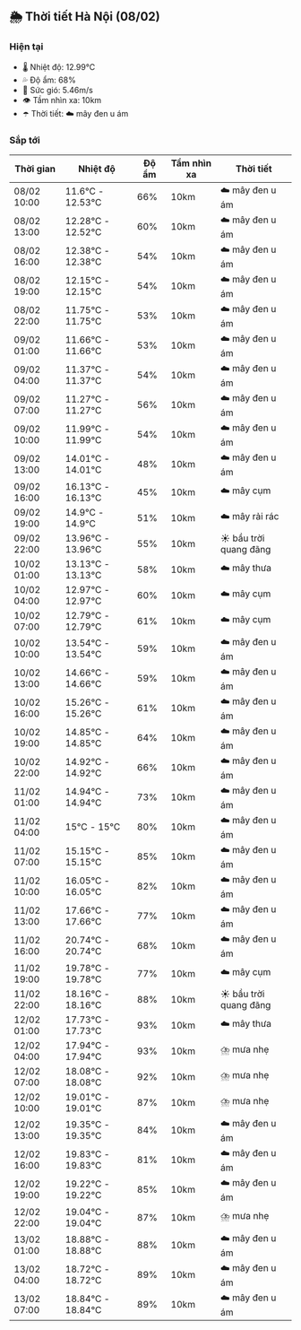 ## 🌦️ Thời tiết Hà Nội (08/02)

### Hiện tại

- 🌡️ Nhiệt độ: 12.99℃
- 💦 Độ ẩm: 68%
- 💨 Sức gió: 5.46m/s
- 👁️ Tầm nhìn xa: 10km
- ☂️ Thời tiết: ☁️ mây đen u ám

### Sắp tới

| Thời gian | Nhiệt độ | Độ ẩm | Tầm nhìn xa | Thời tiết |
| --- | --- | --- | --- | --- |
| 08/02 10:00 | 11.6℃ - 12.53℃ | 66% | 10km | ☁️ mây đen u ám |
| 08/02 13:00 | 12.28℃ - 12.52℃ | 60% | 10km | ☁️ mây đen u ám |
| 08/02 16:00 | 12.38℃ - 12.38℃ | 54% | 10km | ☁️ mây đen u ám |
| 08/02 19:00 | 12.15℃ - 12.15℃ | 54% | 10km | ☁️ mây đen u ám |
| 08/02 22:00 | 11.75℃ - 11.75℃ | 53% | 10km | ☁️ mây đen u ám |
| 09/02 01:00 | 11.66℃ - 11.66℃ | 53% | 10km | ☁️ mây đen u ám |
| 09/02 04:00 | 11.37℃ - 11.37℃ | 54% | 10km | ☁️ mây đen u ám |
| 09/02 07:00 | 11.27℃ - 11.27℃ | 56% | 10km | ☁️ mây đen u ám |
| 09/02 10:00 | 11.99℃ - 11.99℃ | 54% | 10km | ☁️ mây đen u ám |
| 09/02 13:00 | 14.01℃ - 14.01℃ | 48% | 10km | ☁️ mây đen u ám |
| 09/02 16:00 | 16.13℃ - 16.13℃ | 45% | 10km | ☁️ mây cụm |
| 09/02 19:00 | 14.9℃ - 14.9℃ | 51% | 10km | ☁️ mây rải rác |
| 09/02 22:00 | 13.96℃ - 13.96℃ | 55% | 10km | ☀️ bầu trời quang đãng |
| 10/02 01:00 | 13.13℃ - 13.13℃ | 58% | 10km | ☁️ mây thưa |
| 10/02 04:00 | 12.97℃ - 12.97℃ | 60% | 10km | ☁️ mây cụm |
| 10/02 07:00 | 12.79℃ - 12.79℃ | 61% | 10km | ☁️ mây cụm |
| 10/02 10:00 | 13.54℃ - 13.54℃ | 59% | 10km | ☁️ mây đen u ám |
| 10/02 13:00 | 14.66℃ - 14.66℃ | 59% | 10km | ☁️ mây đen u ám |
| 10/02 16:00 | 15.26℃ - 15.26℃ | 61% | 10km | ☁️ mây đen u ám |
| 10/02 19:00 | 14.85℃ - 14.85℃ | 64% | 10km | ☁️ mây đen u ám |
| 10/02 22:00 | 14.92℃ - 14.92℃ | 66% | 10km | ☁️ mây đen u ám |
| 11/02 01:00 | 14.94℃ - 14.94℃ | 73% | 10km | ☁️ mây đen u ám |
| 11/02 04:00 | 15℃ - 15℃ | 80% | 10km | ☁️ mây đen u ám |
| 11/02 07:00 | 15.15℃ - 15.15℃ | 85% | 10km | ☁️ mây đen u ám |
| 11/02 10:00 | 16.05℃ - 16.05℃ | 82% | 10km | ☁️ mây đen u ám |
| 11/02 13:00 | 17.66℃ - 17.66℃ | 77% | 10km | ☁️ mây đen u ám |
| 11/02 16:00 | 20.74℃ - 20.74℃ | 68% | 10km | ☁️ mây đen u ám |
| 11/02 19:00 | 19.78℃ - 19.78℃ | 77% | 10km | ☁️ mây cụm |
| 11/02 22:00 | 18.16℃ - 18.16℃ | 88% | 10km | ☀️ bầu trời quang đãng |
| 12/02 01:00 | 17.73℃ - 17.73℃ | 93% | 10km | ☁️ mây thưa |
| 12/02 04:00 | 17.94℃ - 17.94℃ | 93% | 10km | ⛈️ mưa nhẹ |
| 12/02 07:00 | 18.08℃ - 18.08℃ | 92% | 10km | ⛈️ mưa nhẹ |
| 12/02 10:00 | 19.01℃ - 19.01℃ | 87% | 10km | ⛈️ mưa nhẹ |
| 12/02 13:00 | 19.35℃ - 19.35℃ | 84% | 10km | ☁️ mây đen u ám |
| 12/02 16:00 | 19.83℃ - 19.83℃ | 81% | 10km | ☁️ mây đen u ám |
| 12/02 19:00 | 19.22℃ - 19.22℃ | 85% | 10km | ☁️ mây đen u ám |
| 12/02 22:00 | 19.04℃ - 19.04℃ | 87% | 10km | ⛈️ mưa nhẹ |
| 13/02 01:00 | 18.88℃ - 18.88℃ | 88% | 10km | ☁️ mây đen u ám |
| 13/02 04:00 | 18.72℃ - 18.72℃ | 89% | 10km | ☁️ mây đen u ám |
| 13/02 07:00 | 18.84℃ - 18.84℃ | 89% | 10km | ☁️ mây đen u ám |
